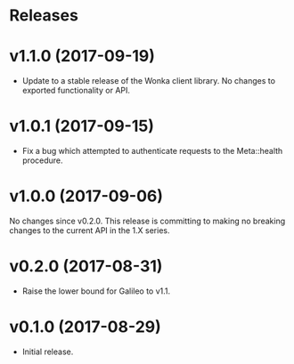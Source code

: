 Releases
========

v1.1.0 (2017-09-19)
===================

- Update to a stable release of the Wonka client library. No changes to
  exported functionality or API.

v1.0.1 (2017-09-15)
===================

- Fix a bug which attempted to authenticate requests to the Meta::health
  procedure.


v1.0.0 (2017-09-06)
===================

No changes since v0.2.0. This release is committing to making no breaking
changes to the current API in the 1.X series.


v0.2.0 (2017-08-31)
===================

- Raise the lower bound for Galileo to v1.1.


v0.1.0 (2017-08-29)
===================

- Initial release.

